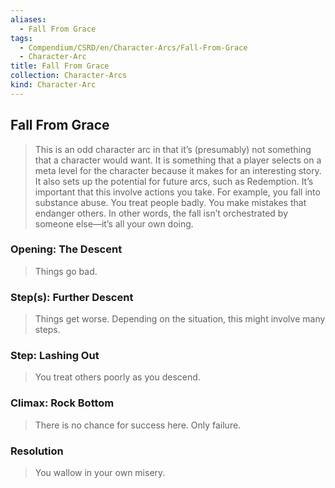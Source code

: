 ```yaml
---
aliases:
  - Fall From Grace
tags:
  - Compendium/CSRD/en/Character-Arcs/Fall-From-Grace
  - Character-Arc
title: Fall From Grace
collection: Character-Arcs
kind: Character-Arc
---
```

## Fall From Grace
>This is an odd character arc in that it’s (presumably) not something that a character would want. It is something that a player selects on a meta level for the character because it makes for an interesting story. It also sets up the potential for future arcs, such as Redemption. It’s important that this involve actions you take. For example, you fall into substance abuse. You treat people badly. You make mistakes that endanger others. In other words, the fall isn’t orchestrated by someone else—it’s all your own doing.
### Opening: The Descent  
>Things go bad.
### Step(s): Further Descent  
>Things get worse. 
>Depending on the situation, this might involve many steps.
### Step: Lashing Out  
>You treat others poorly as you descend.
### Climax: Rock Bottom  
>There is no chance for success here. Only failure.
### Resolution  
>You wallow in your own misery.